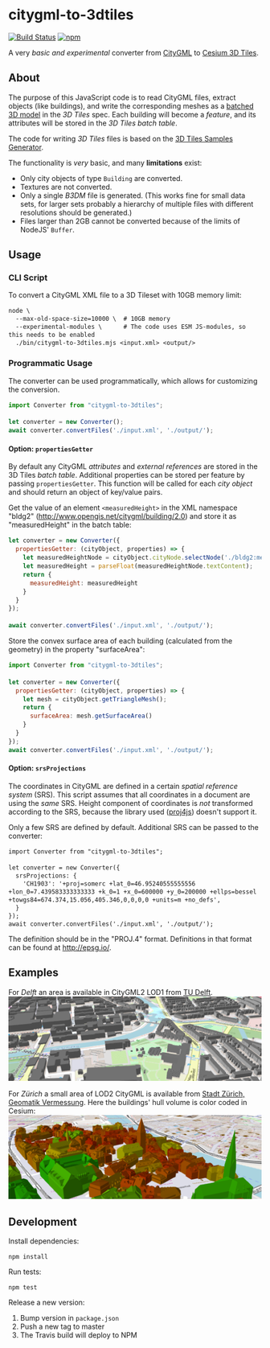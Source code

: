 citygml-to-3dtiles
==================

[![Build Status](https://img.shields.io/travis/njam/citygml-to-3dtiles/master.svg)](https://travis-ci.org/njam/citygml-to-3dtiles)
[![npm](https://img.shields.io/npm/v/citygml-to-3dtiles.svg)](https://www.npmjs.com/package/citygml-to-3dtiles)

A very *basic and experimental* converter from [CityGML](https://www.citygml.org/) to [Cesium 3D Tiles](https://github.com/AnalyticalGraphicsInc/3d-tiles).

About
-----

The purpose of this JavaScript code is to read CityGML files, extract objects (like buildings),
and write the corresponding meshes as a [batched 3D model](https://github.com/AnalyticalGraphicsInc/3d-tiles/blob/master/TileFormats/Batched3DModel/README.md) in the *3D Tiles* spec.
Each building will become a *feature*, and its attributes will be stored in the *3D Tiles batch table*. 

The code for writing *3D Tiles* files is based on the [3D Tiles Samples Generator](https://github.com/AnalyticalGraphicsInc/3d-tiles-tools/tree/master/samples-generator).

The functionality is *very* basic, and many **limitations** exist:
- Only city objects of type `Building` are converted.
- Textures are not converted.
- Only a single *B3DM* file is generated. (This works fine for small data sets, for larger sets probably a hierarchy of multiple files with different resolutions should be generated.)
- Files larger than 2GB cannot be converted because of the limits of NodeJS' `Buffer`.

Usage
-----

### CLI Script

To convert a CityGML XML file to a 3D Tileset with 10GB memory limit:
```
node \
  --max-old-space-size=10000 \  # 10GB memory
  --experimental-modules \      # The code uses ESM JS-modules, so this needs to be enabled
  ./bin/citygml-to-3dtiles.mjs <input.xml> <output/>
```

### Programmatic Usage

The converter can be used programmatically, which allows for customizing the conversion.
```js
import Converter from "citygml-to-3dtiles";

let converter = new Converter();
await converter.convertFiles('./input.xml', './output/');
```

#### Option: `propertiesGetter`
By default any CityGML *attributes* and *external references* are stored in the 3D Tiles *batch table*.
Additional properties can be stored per feature by passing `propertiesGetter`.
This function will be called for each *city object* and should return an object of key/value pairs.

Get the value of an element `<measuredHeight>` in the XML namespace "bldg2" (http://www.opengis.net/citygml/building/2.0)
and store it as "measuredHeight" in the batch table:
```js
let converter = new Converter({
  propertiesGetter: (cityObject, properties) => {
    let measuredHeightNode = cityObject.cityNode.selectNode('./bldg2:measuredHeight');
    let measuredHeight = parseFloat(measuredHeightNode.textContent);
    return {
      measuredHeight: measuredHeight
    }
  }
});

await converter.convertFiles('./input.xml', './output/');
```

Store the convex surface area of each building (calculated from the geometry) in the property "surfaceArea":
```js
import Converter from "citygml-to-3dtiles";

let converter = new Converter({
  propertiesGetter: (cityObject, properties) => {
    let mesh = cityObject.getTriangleMesh();
    return {
      surfaceArea: mesh.getSurfaceArea()
    }
  }
});
await converter.convertFiles('./input.xml', './output/');
```

#### Option: `srsProjections`
The coordinates in CityGML are defined in a certain *spatial reference system* (SRS).
This script assumes that all coordinates in a document are using the *same* SRS.
Height component of coordinates is *not* transformed according to the SRS, because the library used ([proj4js](https://github.com/proj4js/proj4js)) doesn't support it.

Only a few SRS are defined by default. Additional SRS can be passed to the converter:
```
import Converter from "citygml-to-3dtiles";

let converter = new Converter({
  srsProjections: {
    'CH1903': '+proj=somerc +lat_0=46.95240555555556 +lon_0=7.439583333333333 +k_0=1 +x_0=600000 +y_0=200000 +ellps=bessel +towgs84=674.374,15.056,405.346,0,0,0,0 +units=m +no_defs',
  }
});
await converter.convertFiles('./input.xml', './output/');
```

The definition should be in the "PROJ.4" format. Definitions in that format can be found at http://epsg.io/.

Examples
--------

For *Delft* an area is available in CityGML2 LOD1 from [TU Delft](https://3d.bk.tudelft.nl/opendata/3dfier/).
![](docs/delft.png)

For *Zürich* a small area of LOD2 CityGML is available from [Stadt Zürich, Geomatik Vermessung](https://www.stadt-zuerich.ch/ted/de/index/geoz/geodaten_u_plaene/3d_stadtmodell/demodaten.html).
Here the buildings' hull volume is color coded in Cesium:
![](docs/zurich-lod2.png)

Development
-----------
Install dependencies:
```
npm install
```

Run tests:
```
npm test
```

Release a new version:
1. Bump version in `package.json`
2. Push a new tag to master
3. The Travis build will deploy to NPM
